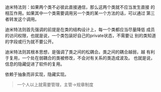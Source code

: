 迪米特法则：如果两个类不必彼此直接通信，那么这两个类就不应当发生直接
的相互作用。如果其中一个类需要调用另一个类的某一个方法的话，可以通过
第三者转发这个调用。

迪米特法则首先强调的前提是在类的结构设计上，每一个类都应当尽量降低
成员的访问权限，也就是说，一个类包装好自己的private状态，不需要让
别的类知道的字段或行为就不要公开。

迪米特法则其根本思想，是强调了类之间的松耦合。类之间的耦合越弱，越
有利于复用，一个处在弱耦合的类被修改，不会对有关系的类造成波及。
也就是说，信息的隐藏促进了软件的复用。

依赖于抽象而非实现，隐藏实现。

> 一个人以上就需要管理，主管->规章制度